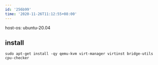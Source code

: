 ```yaml
---
id: '256b99'
time: '2020-11-26T11:12:55+08:00'
---
```

host-os: ubuntu-20.04
## install
```
sudo apt-get install -qy qemu-kvm virt-manager virtinst bridge-utils cpu-checker
```